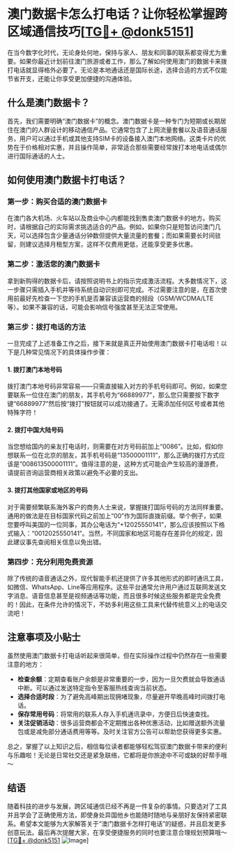 # 澳门数据卡怎么打电话？让你轻松掌握跨区域通信技巧[[TG💪+ @donk5151](https://t.me/s/donk5151)]

在当今数字化时代，无论身处何地，保持与家人、朋友和同事的联系都变得尤为重要。如果你最近计划前往澳门旅游或者工作，那么了解如何使用澳门的数据卡来拨打电话就显得格外必要了。无论是本地通话还是国际长途，选择合适的方式不仅能节省开支，还能让你享受更加便捷的沟通体验。

## 什么是澳门数据卡？

首先，我们需要明确“澳门数据卡”的概念。澳门数据卡是一种专门为短期或长期居住在澳门的人群设计的移动通信产品。它通常包含了上网流量套餐以及语音通话服务，用户可以通过手机或其他支持SIM卡的设备接入澳门本地网络。这类卡片的优势在于价格相对实惠，并且操作简单，非常适合那些需要经常拨打本地电话或偶尔进行国际通话的人士。

## 如何使用澳门数据卡打电话？

### 第一步：购买合适的澳门数据卡

在澳门各大机场、火车站以及商业中心内都能找到售卖澳门数据卡的地方。购买时，请根据自己的实际需求挑选适合的产品。例如，如果你只是短暂访问澳门几天，可以选择包含少量通话分钟数但提供大量流量的套餐；而如果需要长时间驻留，则建议选择月租型方案，这样不仅费用更低，还能享受更多优惠。

### 第二步：激活您的澳门数据卡

拿到新购得的数据卡后，请按照说明书上的指示完成激活流程。大多数情况下，这一步骤只需插入手机并等待系统自动识别即可完成。不过需要注意的是，在首次使用前最好先检查一下您的手机是否兼容该运营商的频段（GSM/WCDMA/LTE等）。如果不兼容的话，可能会影响信号强度甚至无法正常使用。

### 第三步：拨打电话的方法

一旦完成了上述准备工作之后，接下来就是真正开始使用澳门数据卡打电话啦！以下是几种常见情况下的具体操作步骤：

#### 1. 拨打澳门本地号码

拨打澳门本地号码非常容易——只需直接输入对方的手机号码即可。例如，如果您要联系一位住在澳门的朋友，其手机号为“66889977”，那么您只需要按下数字键“66889977”然后按“拨打”按钮就可以成功接通了。无需添加任何区号或者其他特殊字符！

#### 2. 拨打中国大陆号码

当您想给国内的亲友打电话时，则需要在对方号码前加上“0086”。比如，假如你想联系一位在北京的朋友，其手机号码是“13500001111”，那么正确的拨打方式应该是“008613500001111”。值得注意的是，这种方式可能会产生较高的漫游费，请提前咨询运营商相关政策以避免不必要的支出。

#### 3. 拨打其他国家或地区的号码

对于需要频繁联系海外客户的商务人士来说，掌握拨打国际号码的方法同样重要。通用的做法是在目标国家代码之前加上“00”作为国际直拨前缀。举个例子，如果您要呼叫美国的一位同事，其办公电话为“+12025550141”，那么应该按照以下格式输入：“0012025550141”。当然，不同国家和地区可能存在差异化的规定，因此建议事先查阅相关信息以免出错。

### 第四步：充分利用免费资源

除了传统的语音通话之外，现代智能手机还提供了许多其他形式的即时通讯工具，如微信、WhatsApp、Line等应用程序。这些平台通常允许用户通过互联网发送文字消息、语音信息甚至是视频通话等功能，而且很多时候这些服务都是完全免费的！因此，在条件允许的情况下，不妨多利用这些工具来代替传统意义上的电话交流吧！

## 注意事项及小贴士

虽然使用澳门数据卡打电话听起来很简单，但在实际操作过程中仍然存在一些需要注意的地方：

- **检查余额**：定期查看账户余额是非常重要的一步，因为一旦欠费就会导致通话中断。可以通过发送特定指令至客服热线查询当前状态。
- **选择合适时段**：为了避免高峰期出现拥堵现象，尽量避开早晚高峰时间拨打电话。
- **保存常用号码**：将常用的联系人存入手机通讯录中，方便日后快速查找。
- **关注促销活动**：很多运营商都会不定期推出各种优惠活动，比如赠送额外流量包或是减免部分通话费用等等。及时关注官方公告可以帮助您获得更多实惠。

总之，掌握了以上知识之后，相信每位读者都能够轻松驾驭澳门数据卡带来的便利与乐趣啦！无论是日常社交还是紧急联络，它都将是你旅途中不可或缺的好帮手哦～

## 结语

随着科技的进步与发展，跨区域通信已经不再是一件复杂的事情。只要选对了工具并且学会了正确使用方法，即使身处异国他乡也能随时随地与亲朋好友保持紧密联系。希望本文能够为大家解答关于“澳门数据卡怎样打电话”的疑惑，并且启发更多创意玩法。最后再次提醒大家，在享受便捷服务的同时也要注意合理规划预算哦～[[TG💪+ @donk5151](https://t.me/s/donk5151) ![Image](https://i.postimg.cc/rwNCRYN7/Snipaste-2025-04-30-17-27-05.png)]